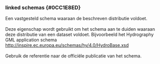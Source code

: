 ### linked schemas {#0CC1E8ED}
Een vastgesteld schema waaraan de beschreven distributie voldoet.
<br/>
<br/>
Deze eigenschap wordt gebruikt om het schema aan te duiden waaraan deze distributie van een dataset voldoet. Bijvoorbeeld het Hydrography GML application schema <a href='http://inspire.ec.europa.eu/schemas/hy/4.0/HydroBase.xsd' target='_blank'>http://inspire.ec.europa.eu/schemas/hy/4.0/HydroBase.xsd</a>
<br/>
<br/>
Gebruik de referentie naar de officiële publicatie van het schema.
